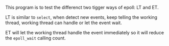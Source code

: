 This program is to test the differenct two tigger ways of epoll: LT and ET.

LT is similar to `select`, when detect new events, keep telling the working thread, working thread can handle or let the event wait.

ET will let the working thread handle the event immediately so it will reduce the `epoll_wait` calling count.

